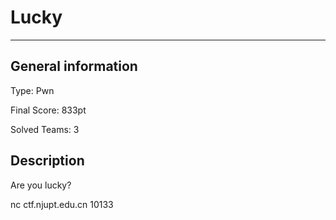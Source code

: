# Lucky

---------

## General information

Type: Pwn

Final Score: 833pt

Solved Teams: 3

## Description

Are you lucky?

nc ctf.njupt.edu.cn 10133